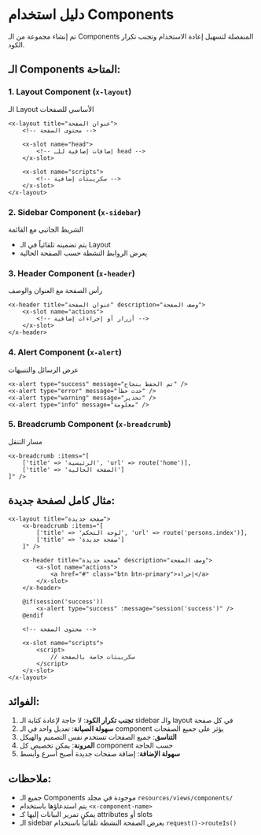 # دليل استخدام Components

تم إنشاء مجموعة من الـ Components المنفصلة لتسهيل إعادة الاستخدام وتجنب تكرار الكود.

## الـ Components المتاحة:

### 1. Layout Component (`x-layout`)
الـ Layout الأساسي للصفحات

```blade
<x-layout title="عنوان الصفحة">
    <!-- محتوى الصفحة -->
    
    <x-slot name="head">
        <!-- إضافات إضافية للـ head -->
    </x-slot>
    
    <x-slot name="scripts">
        <!-- سكريبتات إضافية -->
    </x-slot>
</x-layout>
```

### 2. Sidebar Component (`x-sidebar`)
الشريط الجانبي مع القائمة
- يتم تضمينه تلقائياً في الـ Layout
- يعرض الروابط النشطة حسب الصفحة الحالية

### 3. Header Component (`x-header`)
رأس الصفحة مع العنوان والوصف

```blade
<x-header title="عنوان الصفحة" description="وصف الصفحة">
    <x-slot name="actions">
        <!-- أزرار أو إجراءات إضافية -->
    </x-slot>
</x-header>
```

### 4. Alert Component (`x-alert`)
عرض الرسائل والتنبيهات

```blade
<x-alert type="success" message="تم الحفظ بنجاح" />
<x-alert type="error" message="حدث خطأ" />
<x-alert type="warning" message="تحذير" />
<x-alert type="info" message="معلومة" />
```

### 5. Breadcrumb Component (`x-breadcrumb`)
مسار التنقل

```blade
<x-breadcrumb :items="[
    ['title' => 'الرئيسية', 'url' => route('home')],
    ['title' => 'الصفحة الحالية']
]" />
```

## مثال كامل لصفحة جديدة:

```blade
<x-layout title="صفحة جديدة">
    <x-breadcrumb :items="[
        ['title' => 'لوحة التحكم', 'url' => route('persons.index')],
        ['title' => 'صفحة جديدة']
    ]" />
    
    <x-header title="صفحة جديدة" description="وصف الصفحة">
        <x-slot name="actions">
            <a href="#" class="btn btn-primary">إجراء</a>
        </x-slot>
    </x-header>
    
    @if(session('success'))
        <x-alert type="success" :message="session('success')" />
    @endif
    
    <!-- محتوى الصفحة -->
    
    <x-slot name="scripts">
        <script>
            // سكريبتات خاصة بالصفحة
        </script>
    </x-slot>
</x-layout>
```

## الفوائد:

1. **تجنب تكرار الكود**: لا حاجة لإعادة كتابة الـ sidebar والـ layout في كل صفحة
2. **سهولة الصيانة**: تعديل واحد في الـ component يؤثر على جميع الصفحات
3. **التناسق**: جميع الصفحات تستخدم نفس التصميم والهيكل
4. **المرونة**: يمكن تخصيص كل component حسب الحاجة
5. **سهولة الإضافة**: إضافة صفحات جديدة أصبح أسرع وأبسط

## ملاحظات:

- جميع الـ Components موجودة في مجلد `resources/views/components/`
- يتم استدعاؤها باستخدام `<x-component-name>`
- يمكن تمرير البيانات إليها كـ attributes أو slots
- الـ sidebar يعرض الصفحة النشطة تلقائياً باستخدام `request()->routeIs()`